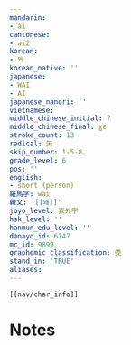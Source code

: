 ```yaml
---
mandarin:
- ǎi
cantonese:
- ai2
korean:
- 왜
korean_native: ''
japanese:
- WAI
- AI
japanese_nanori: ''
vietnamese:
middle_chinese_initial: ʔ
middle_chinese_final: ɣɛ
stroke_count: 13
radical: 矢
skip_number: 1-5-8
grade_level: 6
pos: ''
english:
- short (person)
羅馬字: wai
韓文: '[[왜]]'
joyo_level: 表外字
hsk_level: ''
hanmun_edu_level: ''
danayo_id: 6147
mc_id: 9899
graphemic_classification: 委
stand_in: 'TRUE'
aliases:
---
```

```meta-bind-embed
[[nav/char_info]]
```

# Notes
